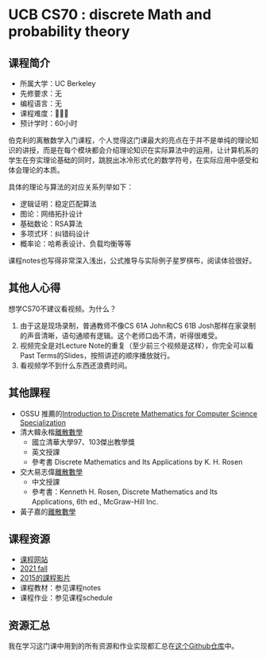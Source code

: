 # UCB CS70 : discrete Math and probability theory
## 课程简介
- 所属大学：UC Berkeley
- 先修要求：无
- 编程语言：无
- 课程难度：🌟🌟🌟
- 预计学时：60小时

伯克利的离散数学入门课程，个人觉得这门课最大的亮点在于并不是单纯的理论知识的讲授，而是在每个模块都会介绍理论知识在实际算法中的运用，让计算机系的学生在夯实理论基础的同时，跳脱出冰冷形式化的数学符号，在实际应用中感受和体会理论的本质。

具体的理论与算法的对应关系列举如下：

- 逻辑证明：稳定匹配算法
- 图论：网络拓扑设计
- 基础数论：RSA算法
- 多项式环：纠错码设计
- 概率论：哈希表设计、负载均衡等等

课程notes也写得非常深入浅出，公式推导与实际例子星罗棋布，阅读体验很好。

##  其他人心得
想学CS70不建议看视频。为什么？
1. 由于这是现场录制，普通教师不像CS 61A John和CS 61B Josh那样在家录制的声音清晰，语句通顺有逻辑。这个老师口齿不清，听得很难受。
2. 视频完全是对Lecture Note的重复（至少前三个视频是这样），你完全可以看Past Terms的Slides，按照讲述的顺序播放就行。
3. 看视频学不到什么东西还浪费时间。

## 其他課程
- OSSU 推薦的[Introduction to Discrete Mathematics for Computer Science Specialization](https://www.coursera.org/specializations/discrete-mathematics)
- 清大韓永楷[離散數學](https://ocw.nthu.edu.tw/ocw/index.php?page=course&cid=129)
  - 國立清華大學97﻿、103﻿傑出教學獎
  - 英文授課
  - 參考書 Discrete Mathematics and Its Applications by K. H. Rosen 
- 交大易志偉[離散數學](https://ocw.nctu.edu.tw/course_detail.php?nid=613)
  - 中文授課
  - 參考書：Kenneth H. Rosen, Discrete Mathematics and Its Applications, 6th ed., McGraw-Hill Inc.　 
- 黃子嘉的[離散數學](https://www.books.com.tw/products/0010837082)

## 课程资源
- [课程网站](http://www.eecs70.org/)
- [2021 fall](https://www.fa21.eecs70.org/)
- [2015的課程影片](https://www.bilibili.com/video/BV1SW411L7oY/)
- 课程教材：参见课程notes
- 课程作业：参见课程schedule

## 资源汇总
我在学习这门课中用到的所有资源和作业实现都汇总在[这个Github仓库](https://github.com/PKUFlyingPig/UCB-CS70)中。
